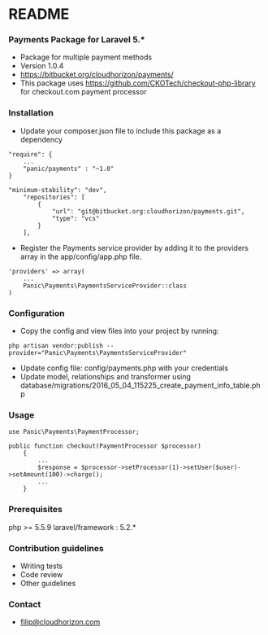 # README #


### Payments Package for Laravel 5.* ###

* Package for multiple payment methods
* Version 1.0.4
* https://bitbucket.org/cloudhorizon/payments/
* This package uses https://github.com/CKOTech/checkout-php-library for checkout.com payment processor

### Installation ###

* Update your composer.json file to include this package as a dependency 
```
"require": {
    ...
    "panic/payments" : "~1.0"
}

"minimum-stability": "dev",
    "repositories": [
        {
            "url": "git@bitbucket.org:cloudhorizon/payments.git",
            "type": "vcs"
        }
    ],
```
* Register the Payments service provider by adding it to the providers array in the app/config/app.php file.

```
'providers' => array(
    ...
    Panic\Payments\PaymentsServiceProvider::class
)

```

### Configuration ###

* Copy the config and view files into your project by running:

```
php artisan vendor:publish --provider="Panic\Payments\PaymentsServiceProvider"
```
* Update config file: config/payments.php with your credentials
* Update model, relationships and transformer using database/migrations/2016_05_04_115225_create_payment_info_table.php

### Usage ###

```
use Panic\Payments\PaymentProcessor;

public function checkout(PaymentProcessor $processor)
    {
        ...
        $response = $processor->setProcessor(1)->setUser($user)->setAmount(100)->charge();
        ...
    }
```

### Prerequisites ###

php >= 5.5.9
laravel/framework : 5.2.*

### Contribution guidelines ###

* Writing tests
* Code review
* Other guidelines

### Contact ###

* filip@cloudhorizon.com